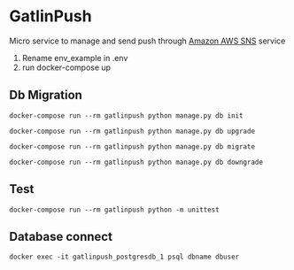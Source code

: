 GatlinPush
====

Micro service to manage and send push through
[Amazon AWS SNS] service

1. Rename env_example in .env
2. run docker-compose up


## Db Migration

`docker-compose run --rm gatlinpush python manage.py db init`

`docker-compose run --rm gatlinpush python manage.py db upgrade`

`docker-compose run --rm gatlinpush python manage.py db migrate`

`docker-compose run --rm gatlinpush python manage.py db downgrade`

## Test

`docker-compose run --rm gatlinpush python -m unittest`

## Database connect

`docker exec -it gatlinpush_postgresdb_1 psql dbname dbuser`

[Amazon AWS SNS]:(http://docs.aws.amazon.com/sns/latest/dg/SNSMobilePush.html)